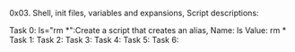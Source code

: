 0x03. Shell, init files, variables and expansions, Script descriptions:

Task 0: ls="rm *":Create a script that creates an alias, Name: ls Value: rm *
Task 1:
Task 2:
Task 3:
Task 4:
Task 5:
Task 6:
